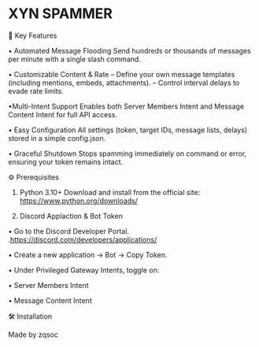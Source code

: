 # XYN SPAMMER

🚀 Key Features

• Automated Message Flooding
Send hundreds or thousands of messages per minute with a single slash command.

• Customizable Content & Rate
– Define your own message templates (including mentions, embeds, attachments).
– Control interval delays to evade rate limits.

•Multi-Intent Support
Enables both Server Members Intent and Message Content Intent for full API access.

• Easy Configuration
All settings (token, target IDs, message lists, delays) stored in a simple config.json.

• Graceful Shutdown
Stops spamming immediately on command or error, ensuring your token remains intact.



⚙️ Prerequisites
1. Python 3.10+
Download and install from the official site:
https://www.python.org/downloads/

2. Discord Applaction & Bot Token

• Go to the Discord Developer Portal.
.https://discord.com/developers/applications/

• Create a new application → Bot → Copy Token.

• Under Privileged Gateway Intents, toggle on:

• Server Members Intent

• Message Content Intent

🛠️ Installation

Made by zqsoc 
